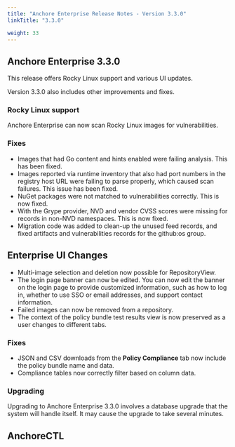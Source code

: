 ```yaml
---
title: "Anchore Enterprise Release Notes - Version 3.3.0"
linkTitle: "3.3.0"

weight: 33
---
```


## Anchore Enterprise 3.3.0

This release offers Rocky Linux support and various UI updates.

Version 3.3.0 also includes other improvements and fixes.

### Rocky Linux support

Anchore Enterprise can now scan Rocky Linux images for vulnerabilities. 

### Fixes
 
- Images that had Go content and hints enabled were failing analysis. This has been fixed.
- Images reported via runtime inventory that also had port numbers in the registry host URL were failing to parse properly, which caused scan failures. This issue has been fixed.
- NuGet packages were not matched to vulnerabilities correctly. This is now fixed.
- With the Grype provider, NVD and vendor CVSS scores were missing for records in non-NVD namespaces. This is now fixed.
- Migration code was added to clean-up the unused feed records, and fixed artifacts and vulnerabilities records for the github:os group.

## Enterprise UI Changes

- Multi-image selection and deletion now possible for RepositoryView.
- The login page banner can now be edited. You can now edit the banner on the login page to provide customized information, such as how to log in, whether to use SSO or email addresses, and support contact information.
- Failed images can now be removed from a repository. 
- The context of the policy bundle test results view is now preserved as a user changes to different tabs. 

### Fixes

- JSON and CSV downloads from the **Policy Compliance** tab now include the policy bundle name and data.
- Compliance tables now correctly filter based on column data.

### Upgrading
Upgrading to Anchore Enterprise 3.3.0 involves a database upgrade that the system will handle itself. It may cause the upgrade to take several minutes.

## AnchoreCTL

